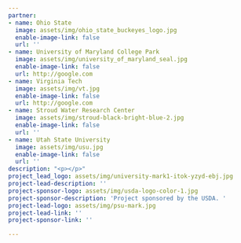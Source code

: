 ```yaml
---
partner:
- name: Ohio State
  image: assets/img/ohio_state_buckeyes_logo.jpg
  enable-image-link: false
  url: ''
- name: University of Maryland College Park
  image: assets/img/university_of_maryland_seal.jpg
  enable-image-link: false
  url: http://google.com
- name: Virginia Tech
  image: assets/img/vt.jpg
  enable-image-link: false
  url: http://google.com
- name: Stroud Water Research Center
  image: assets/img/stroud-black-bright-blue-2.jpg
  enable-image-link: false
  url: ''
- name: Utah State University
  image: assets/img/usu.jpg
  enable-image-link: false
  url: ''
description: "<p></p>"
project_lead_logo: assets/img/university-mark1-itok-yzyd-ebj.jpg
project-lead-description: ''
project-sponsor-logo: assets/img/usda-logo-color-1.jpg
project-sponsor-description: 'Project sponsored by the USDA. '
project-lead-logo: assets/img/psu-mark.jpg
project-lead-link: ''
project-sponsor-link: ''

---
```

